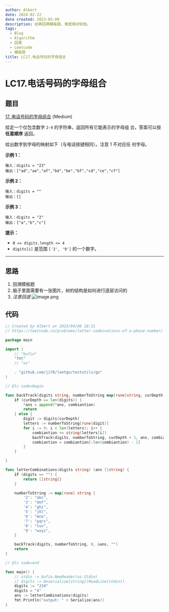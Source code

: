```yaml
---
author: Albert
date: 2024-02-22
date created: 2023-05-09
description: 经典回溯模板题，难度相对较低。
tags:
  - Blog
  - Algorithm
  - 回溯
  - Leetcode
  - 模板题
title: LC17.电话号码的字母组合
---
```


# LC17.电话号码的字母组合

## 题目

[17. 电话号码的字母组合](https://leetcode.cn/problems/letter-combinations-of-a-phone-number/) (Medium)

给定一个仅包含数字 `2-9` 的字符串，返回所有它能表示的字母组
合。答案可以按 **任意顺序** 返回。

给出数字到字母的映射如下（与电话按键相同）。注意 1 不对应任
何字母。

**示例 1：**

```
输入：digits = "23"
输出：["ad","ae","af","bd","be","bf","cd","ce","cf"]
```

**示例 2：**

```
输入：digits = ""
输出：[]
```

**示例 3：**

```
输入：digits = "2"
输出：["a","b","c"]
```

**提示：**

- `0 <= digits.length <= 4`
- `digits[i]` 是范围 `['2', '9']` 的一个数字。

---

## 思路

1. 回溯模板题
2. 脑子里面需要有一张图片，树的结构是如何进行逐层访问的
3. _注意回退_
   ![image.png](https://img-20221128.oss-cn-shanghai.aliyuncs.com/img-2022-11/20230406191009.png)

## 代码

```go
// Created by Albert at 2023/04/06 18:31
// https://leetcode.cn/problems/letter-combinations-of-a-phone-number/

package main

import (
	// "bufio"
	"fmt"
	// "os"

	. "github.com/j178/leetgo/testutils/go"
)

// @lc code=begin

func backTrack(digits string, numberToString map[rune]string, curDepth int, ans *[]string, combiantion string) {
    if (curDepth == len(digits)) {
        *ans = append(*ans, combiantion)
        return
    } else {
        digit := digits[curDepth]
        letters := numberToString[rune(digit)]
        for i := 0; i < len(letters); i++ {
            combiantion += string(letters[i])
            backTrack(digits, numberToString, curDepth + 1, ans, combiantion)
            combiantion = combiantion[:len(combiantion) - 1]
        }
    }

}

func letterCombinations(digits string) (ans []string) {
    if (digits == "") {
        return []string{}
    }

    numberToString := map[rune] string {
        '2': "abc",
        '3': "def",
        '4': "ghi",
        '5': "jkl",
        '6': "mno",
        '7': "pqrs",
        '8': "tuv",
        '9': "wxyz",
    }

    backTrack(digits, numberToString, 0, &ans, "")
    return
}

// @lc code=end

func main() {
    // stdin := bufio.NewReader(os.Stdin)
    // digits := Deserialize[string](ReadLine(stdin))
    digits := "234"
    digits = "4"
    ans := letterCombinations(digits)
    fmt.Println("output: " + Serialize(ans))
}

```
